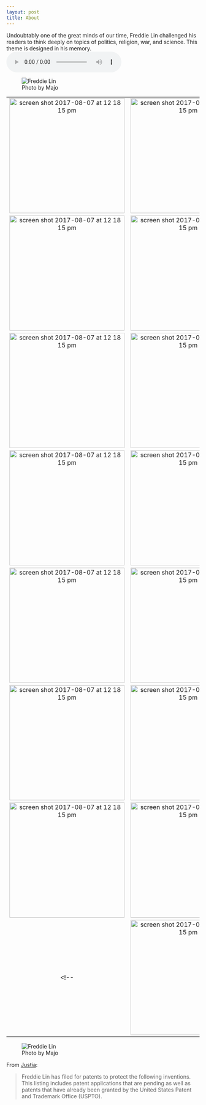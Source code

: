 ```yaml
---
layout: post
title: About
---
```


Undoubtably one of the great minds of our time, Freddie Lin challenged his readers to think deeply on topics of politics, religion, war, and science. This theme is designed in his memory.
<audio controls autoplay loop>
  <source src="{{ site.url }}/assets/audio/no_doubt.mp3" type="audio/mpeg">
  Your browser does not support the audio element.
</audio>

<figure>
  <img alt="Freddie Lin" src="{{ site.url }}/assets/images/majo/bruh.jpg"/>
  <figcaption>
    Photo by Majo
  </figcaption>
</figure>

| | |
|:-------------------------:|:-------------------------:|
|<img width="300" alt="screen shot 2017-08-07 at 12 18 15 pm" src="{{ site.url }}/assets/images/majo/1.jpg">  |  <img width="300" alt="screen shot 2017-08-07 at 12 18 15 pm" src="{{ site.url }}/assets/images/majo/2.jpg">|
|<img width="300" alt="screen shot 2017-08-07 at 12 18 15 pm" src="{{ site.url }}/assets/images/majo/3.jpg"> | <img width="300" alt="screen shot 2017-08-07 at 12 18 15 pm" src="{{ site.url }}/assets/images/majo/4.jpg">|
|<img width="300" alt="screen shot 2017-08-07 at 12 18 15 pm" src="{{ site.url }}/assets/images/majo/5.jpg">|<img width="300" alt="screen shot 2017-08-07 at 12 18 15 pm" src="{{ site.url }}/assets/images/majo/6.jpg">|
|<img width="300" alt="screen shot 2017-08-07 at 12 18 15 pm" src="{{ site.url }}/assets/images/majo/7.jpg">  |  <img width="300" alt="screen shot 2017-08-07 at 12 18 15 pm" src="{{ site.url }}/assets/images/majo/14.jpg">|
|<img width="300" alt="screen shot 2017-08-07 at 12 18 15 pm" src="{{ site.url }}/assets/images/majo/9.jpg">  |  <img width="300" alt="screen shot 2017-08-07 at 12 18 15 pm" src="{{ site.url }}/assets/images/majo/10.jpg">|
|<img width="300" alt="screen shot 2017-08-07 at 12 18 15 pm" src="{{ site.url }}/assets/images/majo/11.jpg">  |  <img width="300" alt="screen shot 2017-08-07 at 12 18 15 pm" src="{{ site.url }}/assets/images/majo/15.jpg">|
|<img width="300" alt="screen shot 2017-08-07 at 12 18 15 pm" src="{{ site.url }}/assets/images/majo/13.jpg">  |  <img width="300" alt="screen shot 2017-08-07 at 12 18 15 pm" src="{{ site.url }}/assets/images/majo/12.jpg">|
<!-- |<img width="300" alt="screen shot 2017-08-07 at 12 18 15 pm" src="{{ site.url }}/assets/images/majo/15.jpg">| -->

<figure>
  <img alt="Freddie Lin" src="{{ site.url }}/assets/images/test.jpg"/>
  <figcaption>
    Photo by Majo
  </figcaption>
</figure>

From [Justia](https://patents.justia.com/inventor/freddie-lin):

>Freddie Lin has filed for patents to protect the following inventions. This listing includes patent applications that are pending as well as patents that have already been granted by the United States Patent and Trademark Office (USPTO).